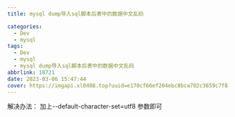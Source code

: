 ```yaml
---
title: mysql dump导入sql脚本后表中的数据中文乱码

categories:
  - Dev
  - mysql
tags:
  - Dev
  - mysql
  - mysql dump导入sql脚本后表中的数据中文乱码
abbrlink: 18721
date: 2023-03-06 15:47:44
cover: https://imgapi.xl0408.top?uuid=e170cf66ef204ebc8bca702c3659c7f8
---
```


解决办法：
加上--default-character-set=utf8 参数即可